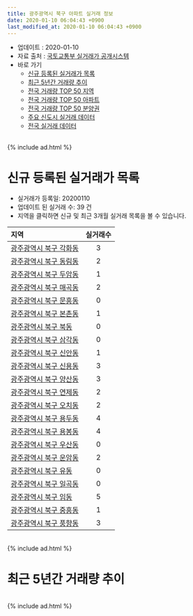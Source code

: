 ```yaml
---
title: 광주광역시 북구 아파트 실거래 정보
date: 2020-01-10 06:04:43 +0900
last_modified_at: 2020-01-10 06:04:43 +0900
---
```


* 업데이트 : 2020-01-10
* 자료 출처 : [국토교통부 실거래가 공개시스템](http://rt.molit.go.kr)
* 바로 가기
    * [신규 등록된 실거래가 목록](#신규-등록된-실거래가-목록)
    * [최근 5년간 거래량 추이](#최근-5년간-거래량-추이)
    * [전국 거래량 TOP 50 지역](https://inasie.github.io/apt-trade-info/최근-3개월-전국에서-가장-거래가-많이-발생한-지역)
    * [전국 거래량 TOP 50 아파트](https://inasie.github.io/apt-trade-info/최근-3개월-전국에서-가장-거래가-많이-발생한-아파트)
    * [전국 거래량 TOP 50 분양권](https://inasie.github.io/apt-trade-info/최근-3개월-전국에서-가장-거래가-많이-발생한-분양권)
    * [주요 신도시 실거래 데이터](https://inasie.github.io/apt-trade-info/주요-신도시)
    * [전국 실거래 데이터](https://inasie.github.io/apt-trade-info/전국)

<br>
{% include ad.html %}
<br>

# 신규 등록된 실거래가 목록
* 실거래가 등록일: 20200110
* 업데이트 된 실거래 수: 39 건
* 지역을 클릭하면 신규 및 최근 3개월 실거래 목록을 볼 수 있습니다.


|지역|실거래수|
|:---|:---:|
|[광주광역시 북구 각화동](https://inasie.github.io/apt-trade-info/광주광역시-북구-각화동)|3|
|[광주광역시 북구 동림동](https://inasie.github.io/apt-trade-info/광주광역시-북구-동림동)|2|
|[광주광역시 북구 두암동](https://inasie.github.io/apt-trade-info/광주광역시-북구-두암동)|1|
|[광주광역시 북구 매곡동](https://inasie.github.io/apt-trade-info/광주광역시-북구-매곡동)|2|
|[광주광역시 북구 문흥동](https://inasie.github.io/apt-trade-info/광주광역시-북구-문흥동)|0|
|[광주광역시 북구 본촌동](https://inasie.github.io/apt-trade-info/광주광역시-북구-본촌동)|1|
|[광주광역시 북구 북동](https://inasie.github.io/apt-trade-info/광주광역시-북구-북동)|0|
|[광주광역시 북구 삼각동](https://inasie.github.io/apt-trade-info/광주광역시-북구-삼각동)|0|
|[광주광역시 북구 신안동](https://inasie.github.io/apt-trade-info/광주광역시-북구-신안동)|1|
|[광주광역시 북구 신용동](https://inasie.github.io/apt-trade-info/광주광역시-북구-신용동)|3|
|[광주광역시 북구 양산동](https://inasie.github.io/apt-trade-info/광주광역시-북구-양산동)|3|
|[광주광역시 북구 연제동](https://inasie.github.io/apt-trade-info/광주광역시-북구-연제동)|2|
|[광주광역시 북구 오치동](https://inasie.github.io/apt-trade-info/광주광역시-북구-오치동)|2|
|[광주광역시 북구 용두동](https://inasie.github.io/apt-trade-info/광주광역시-북구-용두동)|4|
|[광주광역시 북구 용봉동](https://inasie.github.io/apt-trade-info/광주광역시-북구-용봉동)|4|
|[광주광역시 북구 우산동](https://inasie.github.io/apt-trade-info/광주광역시-북구-우산동)|0|
|[광주광역시 북구 운암동](https://inasie.github.io/apt-trade-info/광주광역시-북구-운암동)|2|
|[광주광역시 북구 유동](https://inasie.github.io/apt-trade-info/광주광역시-북구-유동)|0|
|[광주광역시 북구 일곡동](https://inasie.github.io/apt-trade-info/광주광역시-북구-일곡동)|0|
|[광주광역시 북구 임동](https://inasie.github.io/apt-trade-info/광주광역시-북구-임동)|5|
|[광주광역시 북구 중흥동](https://inasie.github.io/apt-trade-info/광주광역시-북구-중흥동)|1|
|[광주광역시 북구 풍향동](https://inasie.github.io/apt-trade-info/광주광역시-북구-풍향동)|3|


<br>
{% include ad.html %}
<br>

# 최근 5년간 거래량 추이


<div style="width:100%;">
    <canvas id="deal_progress" height="200"></canvas>
</div>

<script>
new Chart(document.getElementById("deal_progress"), {
    type: 'line',
    data: {
        labels: ['201501','201502','201503','201504','201505','201506','201507','201508','201509','201510','201511','201512','201601','201602','201603','201604','201605','201606','201607','201608','201609','201610','201611','201612','201701','201702','201703','201704','201705','201706','201707','201708','201709','201710','201711','201712','201801','201802','201803','201804','201805','201806','201807','201808','201809','201810','201811','201812','201901','201902','201903','201904','201905','201906','201907','201908','201909','201910','201911','201912','202001'],
        datasets: [{
            label: '매매',
            pointRadius: 1,
            data: [762, 596, 878, 719, 558, 563, 526, 490, 525, 566, 468, 380, 357, 404, 460, 455, 418, 455, 517, 535, 532, 606, 531, 446, 430, 573, 553, 497, 509, 570, 466, 516, 597, 549, 599, 538, 1020, 779, 1020, 715, 747, 699, 764, 864, 862, 964, 624, 487, 588, 509, 550, 515, 547, 492, 587, 656, 632, 719, 661, 533, 40],
            borderColor: "rgba(255, 201, 14, 1)",
            backgroundColor: "rgba(255, 201, 14, 0.5)",
            fill: false,
            lineTension: 0
        },{
            label: '전월세',
            pointRadius: 1,
            data: [372, 349, 449, 391, 322, 338, 311, 313, 303, 310, 278, 280, 317, 344, 332, 316, 326, 374, 344, 333, 288, 280, 257, 315, 297, 399, 406, 360, 323, 377, 398, 426, 431, 359, 404, 421, 494, 428, 490, 377, 394, 446, 476, 407, 382, 389, 309, 344, 406, 392, 486, 443, 558, 699, 505, 507, 422, 448, 395, 273, 49],
            borderColor: "rgba(0, 141, 185, 1)",
            backgroundColor: "rgba(0, 141, 185, 0.5)",
            fill: false,
            lineTension: 0
        }
        ]
    },
    options: {
        responsive: true,
        title: {
            display: false
        },
        tooltips: {
            mode: 'index',
            intersect: false
        },
        hover: {
            mode: 'nearest',
            intersect: true
        },
        scales: {
            xAxes: [{
                display: true,
                scaleLabel: {
                    display: true,
                    labelString: '년/월'
                }
            }],
            yAxes: [{
                display: true,
                ticks: {
                    suggestedMin: 0,
                },
                scaleLabel: {
                    display: true,
                    labelString: '실거래 수'
                }
            }]
        }
    }
});

</script>


<br>
{% include ad.html %}
<br>

